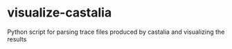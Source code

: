 visualize-castalia
==================

Python script for parsing trace files produced by castalia and visualizing the results
